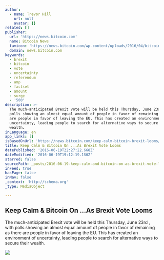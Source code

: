 ```yaml
---
author:
  - name: Trevor Hill
    url: null
    avatar: {}
related: []
publisher:
  url: 'https://news.bitcoin.com'
  name: Bitcoin News
  favicon: 'https://news.bitcoin.com/wp-content/uploads/2016/04/bitcoin_fav.png'
  domain: news.bitcoin.com
keywords:
  - brexit
  - bitcoin
  - vote
  - uncertainty
  - referendum
  - amp
  - factset
  - amount
  - surge
  - '500'
description: >-
  The much-anticipated Brexit vote will be held this Thursday, June 23rd , with
  polls showing an almost equal amount of people in favor of remaining as there
  are people in favor of leaving the EU. This has created an environment of
  uncertainty, leading people to search for alternative ways to secure their
  wealth.
inLanguage: en
app_links: []
isBasedOnUrl: 'https://news.bitcoin.com/keep-calm-bitcoin-brexit-looms/'
title: Keep Calm & Bitcoin On ...As Brexit Vote Looms
datePublished: '2016-06-19T22:27:22.668Z'
dateModified: '2016-06-19T19:12:19.186Z'
starred: false
sourcePath: _posts/2016-06-19-keep-calm-and-bitcoin-on-as-brexit-vote-looms.md
inFeed: true
hasPage: false
inNav: false
_context: 'http://schema.org'
_type: MediaObject

---
```

<article style=""><h1>Keep Calm &amp; Bitcoin On ...As Brexit Vote Looms</h1><p>The much-anticipated Brexit vote will be held this Thursday, June 23rd , with polls showing an almost equal amount of people in favor of remaining as there are people in favor of leaving the EU. This has created an environment of uncertainty, leading people to search for alternative ways to secure their wealth.</p><img src="https://news.bitcoin.com/wp-content/uploads/2016/06/queen.jpg" /></article>